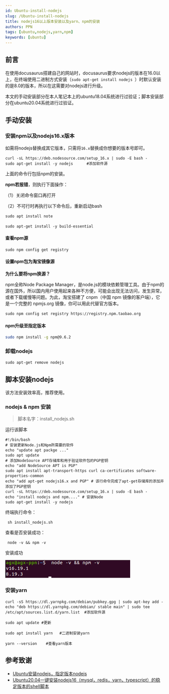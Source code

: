 ```yaml
---
id: Ubuntu-install-nodejs
slug: /Ubuntu-install-nodejs
title: nodejs16以上版本安装以及yarn、npm的安装
authors: PPN
tags: [ubuntu,nodejs,yarn,npm]
keywords: [ubuntu]
---
```

## 前言
在使用docusaurus搭建自己的网站时，docusaurus要求nodejs的版本在16.0以上，在终端使用二进制方式安装（`sudo apt-get install nodejs
`）时默认安装的是8.0的版本，所以在这需要对nodejs进行升级。

本文的手动安装部分在本人笔记本上的ubuntu18.04系统进行过验证；脚本安装部分在ubuntu20.04系统进行过验证。

## 手动安装
### 安装npm以及nodejs16.x版本
如需将nodejs替换成其它版本，只需将`16.x`替换成你想要的版本号即可。
```shell
curl -sL https://deb.nodesource.com/setup_16.x | sudo -E bash -
sudo apt-get install -y nodejs      #添加软件源
```
上面的命令行包括npm的安装。

**npm若报错**，则执行下面操作：

（1）关闭命令窗口再打开

（2）不可行时再执行以下命令后，重新启动bash
```shell
sudo apt install note

sudo apt-get install -y build-essential
```
#### 查看npm源
```shell
sudo npm config get registry
```

#### 设置npm包为淘宝镜像源
**为什么要将npm换源？**

npm全称Node Package Manager，是node.js的模块依赖管理工具。由于npm的源在国外，所以国内用户使用起来各种不方便，可能会出现无法访问，发生异常，或者下载缓慢等问题。为此，淘宝搭建了 cnpm（中国 npm 镜像的客户端），它是一个完整的 npmjs.org 镜像，你可以用此代替官方版本。
```shell
sudo npm config set registry https://registry.npm.taobao.org
```
#### npm升级至指定版本
```bash
sudo npm install -g npm@9.6.2
```

### 卸载nodejs
```shell
sudo apt-get remove nodejs
```

## 脚本安装nodejs
该方法安装效率高，推荐使用。

### nodejs & npm 安装
> 脚本名字：install_nodejs.sh

运行该脚本
```shell
#!/bin/bash
# 安装更新Node.js和Npm所需要的软件
echo "update apt packge ..."
sudo apt update
# 添加NodeSource APT存储库和用于验证软件包的PGP密钥
echo "add NodeSource APT is PGP"
sudo apt install apt-transport-https curl ca-certificates software-properties-common
echo "add apt-get nodejs16.x and PGP" # 该行命令完成了apt-get存储库的添加并添加了PGP密钥
curl -sL https://deb.nodesource.com/setup_16.x | sudo -E bash -
echo "install nodejs and npm...." # 安装Node
sudo apt-get install -y nodejs
```
终端执行命令：
```shell
 sh install_nodejs.sh
```
查看是否安装成功：
```shell
 node -v && npm -v
```
安装成功

![img error](img/nodejs&npm安装成功.png)


### 安装yarn
```shell
curl -sS https://dl.yarnpkg.com/debian/pubkey.gpg | sudo apt-key add -
echo "deb https://dl.yarnpkg.com/debian/ stable main" | sudo tee /etc/apt/sources.list.d/yarn.list  #添加软件源

sudo apt update #更新

sudo apt install yarn   #二进制安装yarn

yarn --version    #查看yarn版本
```

## 参考致谢
- [Ubuntu安装nodejs，指定版本nodejs](https://www.programminghunter.com/article/64352096437/)
- [Ubuntu20.04一键安装nodejs16（mysql，redis，yarn，typescript）的稳定版本的shell脚本](https://blog.csdn.net/fengjinghong/article/details/122923587)
